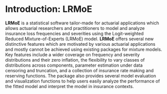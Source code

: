 # Introduction: LRMoE

**LRMoE** is a statistical software tailor-made for actuarial applications which allows actuarial researchers and practitioners to model and analyze insurance loss frequencies and severities using the Logit-weighted Reduced Mixture-of-Experts (LRMoE) model. **LRMoE** offers several new distinctive features which are motivated by various actuarial applications and mostly cannot be achieved using existing packages for mixture models. Key features include a wider coverage on frequency and severity distributions and their zero inflation, the flexibility to vary classes of distributions across components, parameter estimation under data censoring and truncation, and a collection of insurance rate making and reserving functions. The package also provides several model evaluation and visualization functions to help users easily analyze the performance of the fitted model and interpret the model in insurance contexts.
